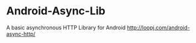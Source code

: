 # Android-Async-Lib
A basic asynchronous HTTP Library for Android http://loopj.com/android-async-http/
